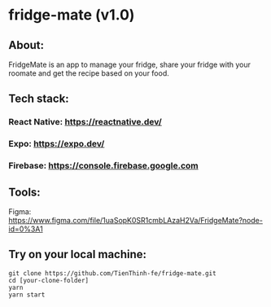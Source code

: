 # fridge-mate (v1.0)

## About:
FridgeMate is an app to manage your fridge, share your fridge with your roomate and get the recipe based on your food. 

## Tech stack:

### React Native: https://reactnative.dev/

### Expo: https://expo.dev/

### Firebase: https://console.firebase.google.com

## Tools:

Figma: https://www.figma.com/file/1uaSopK0SR1cmbLAzaH2Va/FridgeMate?node-id=0%3A1

## Try on your local machine:

```
git clone https://github.com/TienThinh-fe/fridge-mate.git
cd [your-clone-folder]
yarn
yarn start
```
